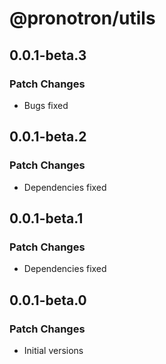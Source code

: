 # @pronotron/utils

## 0.0.1-beta.3

### Patch Changes

- Bugs fixed

## 0.0.1-beta.2

### Patch Changes

- Dependencies fixed

## 0.0.1-beta.1

### Patch Changes

- Dependencies fixed

## 0.0.1-beta.0

### Patch Changes

- Initial versions
